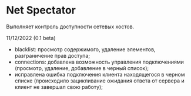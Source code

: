 # Net Spectator
Выполняет контроль доступности сетевых хостов.

11/12/2022 (0.1 beta)
- blacklist: просмотр содержимого, удаление элементов, разграничение прав доступа;
- connections: добавлена возможность управления подключениями (просмотр, удаление, добавление в черный список);
- исправлена ошибка подключения клиента находящегося в черном списке (происходило зацикливание ожидания ответа от сервера и клиент не завершал свою работу);